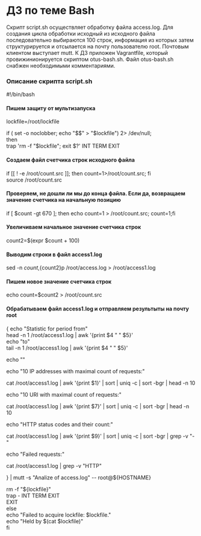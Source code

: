 # ДЗ по теме Bash

Скрипт script.sh осуществляет обработку файла access.log. Для создания
цикла обработки исходный из исходного файла последовательно выбираются
100 строк, информация из которых затем структурируется и отсылается на
почту пользователю root. Почтовым клиентом выступает mutt. К ДЗ приложен
Vagrantfile, который провижинионируется скриптом otus-bash.sh.
Файл otus-bash.sh снабжен необходимыми комментариями.

### Описание скрипта script.sh

#!/bin/bash

#### Пишем защиту от мультизапуска

lockfile=/root/lockfile

if ( set -o noclobber; echo "$$" > "$lockfile") 2> /dev/null;   
then  
  trap 'rm -f "$lockfile"; exit $?' INT TERM EXIT  

#### Создаем файл счетчика строк исходного файла  

  if [[ ! -e /root/count.src ]]; then count=1>/root/count.src; fi  
  source /root/count.src  

#### Проверяем, не дошли ли мы до конца файла. Если да, возвращаем значение счетчика на начальную позицию

  if [ $count -gt 670 ]; then echo count=1 > /root/count.src; count=1;fi  

#### Увеличиваем начальное значение счетчика строк

  count2=$(expr $count + 100)

#### Выводим строки в файл access1.log 

  sed -n $count,${count2}p /root/access.log > /root/access1.log

#### Пишем новое значение счетчика строк

  echo count=$count2 > /root/count.src


#### Обрабатываем файл access1.log и отправляем результыты на почту root 
  {
  echo "Statistic for period from"  
  head -n 1 /root/access1.log | awk '{print $4 " " $5}'  
  echo "to"  
  tail -n 1 /root/access1.log | awk '{print $4 " " $5}'  

  echo ""  

  echo "10 IP addresses with maximal count of requests:"  

  cat /root/access1.log | awk '{print $1}' | sort | uniq -c | sort -bgr | head -n 10  

  echo "10 URI with maximal count of requests:"  

  cat /root/access1.log | awk '{print $7}' | sort | uniq -c | sort -bgr | head -n 10  

  echo "HTTP status codes and their count:"  

  cat /root/access1.log | awk '{print $9}' | sort | uniq -c | sort -bgr | grep -v "-"  
  
  echo "Failed requests:"  
  
  cat /root/access1.log | grep -v "HTTP"  

  } | mutt -s "Analize of access.log" -- root@${HOSTNAME}  


  rm -f "${lockfile}"  
  trap - INT TERM EXIT  
 EXIT  
else    
  echo "Failed to acquire lockfile: $lockfile."  
  echo "Held by $(cat $lockfile)"  
fi  
